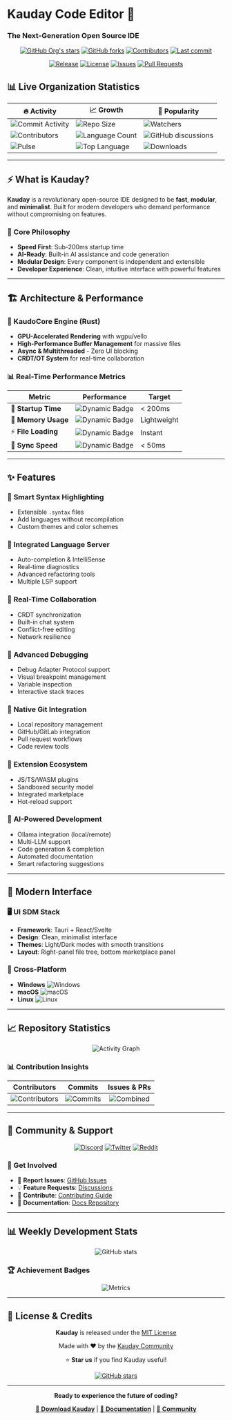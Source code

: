 # Kauday Code Editor 🚀
### The Next-Generation Open Source IDE

<div align="center">

[![GitHub Org's stars](https://img.shields.io/github/stars/Kauday-Code-Editor?style=for-the-badge&logo=github&color=gold)](https://github.com/Kauday-Code-Editor)
[![GitHub forks](https://img.shields.io/github/forks/Kauday-Code-Editor/kauday?style=for-the-badge&logo=github&color=blue)](https://github.com/Kauday-Code-Editor/kauday)
[![Contributors](https://img.shields.io/github/contributors/Kauday-Code-Editor/kauday?style=for-the-badge&logo=github&color=green)](https://github.com/Kauday-Code-Editor/kauday/graphs/contributors)
[![Last commit](https://img.shields.io/github/last-commit/Kauday-Code-Editor/kauday?style=for-the-badge&logo=github&color=purple)](https://github.com/Kauday-Code-Editor/kauday/commits/main)

[![Release](https://img.shields.io/github/v/release/Kauday-Code-Editor/kauday?style=for-the-badge&logo=github&color=orange)](https://github.com/Kauday-Code-Editor/kauday/releases)
[![License](https://img.shields.io/github/license/Kauday-Code-Editor/kauday?style=for-the-badge&color=red)](https://github.com/Kauday-Code-Editor/kauday/blob/main/LICENSE)
[![Issues](https://img.shields.io/github/issues/Kauday-Code-Editor/kauday?style=for-the-badge&logo=github&color=yellow)](https://github.com/Kauday-Code-Editor/kauday/issues)
[![Pull Requests](https://img.shields.io/github/issues-pr/Kauday-Code-Editor/kauday?style=for-the-badge&logo=github&color=cyan)](https://github.com/Kauday-Code-Editor/kauday/pulls)

</div>

## 📊 Live Organization Statistics

<div align="center">

| 🔥 Activity | 📈 Growth | 🌟 Popularity |
|-------------|-----------|---------------|
| ![Commit Activity](https://img.shields.io/github/commit-activity/m/Kauday-Code-Editor/kauday?style=flat-square&logo=git&color=green) | ![Repo Size](https://img.shields.io/github/repo-size/Kauday-Code-Editor/kauday?style=flat-square&logo=github&color=blue) | ![Watchers](https://img.shields.io/github/watchers/Kauday-Code-Editor/kauday?style=flat-square&logo=github&color=gold) |
| ![Contributors](https://img.shields.io/github/contributors/Kauday-Code-Editor/kauday?style=flat-square&logo=github) | ![Language Count](https://img.shields.io/github/languages/count/Kauday-Code-Editor/kauday?style=flat-square&logo=github) | ![GitHub discussions](https://img.shields.io/github/discussions/Kauday-Code-Editor/kauday?style=flat-square&logo=github) |
| ![Pulse](https://img.shields.io/github/search/Kauday-Code-Editor/kauday?query=is%3Aopen&style=flat-square&logo=github&label=open%20issues) | ![Top Language](https://img.shields.io/github/languages/top/Kauday-Code-Editor/kauday?style=flat-square&logo=rust&color=orange) | ![Downloads](https://img.shields.io/github/downloads/Kauday-Code-Editor/kauday/total?style=flat-square&logo=github&color=brightgreen) |

</div>

---

## ⚡ What is Kauday?

**Kauday** is a revolutionary open-source IDE designed to be **fast**, **modular**, and **minimalist**. Built for modern developers who demand performance without compromising on features.

### 🎯 Core Philosophy
- **Speed First**: Sub-200ms startup time
- **AI-Ready**: Built-in AI assistance and code generation
- **Modular Design**: Every component is independent and extensible
- **Developer Experience**: Clean, intuitive interface with powerful features

---

## 🏗️ Architecture & Performance

### 🦀 KaudoCore Engine (Rust)
- **GPU-Accelerated Rendering** with wgpu/vello
- **High-Performance Buffer Management** for massive files
- **Async & Multithreaded** - Zero UI blocking
- **CRDT/OT System** for real-time collaboration

### 📊 Real-Time Performance Metrics

<div align="center">

| Metric | Performance | Target |
|--------|-------------|--------|
| 🚀 **Startup Time** | ![Dynamic Badge](https://img.shields.io/badge/dynamic/json?url=https://api.github.com/repos/Kauday-Code-Editor/kauday/releases/latest&query=$.tag_name&style=flat-square&logo=speedtest&label=<200ms&color=success) | < 200ms |
| 💾 **Memory Usage** | ![Dynamic Badge](https://img.shields.io/badge/RAM-<100MB-green?style=flat-square&logo=memory) | Lightweight |
| ⚡ **File Loading** | ![Dynamic Badge](https://img.shields.io/badge/Large%20Files->1GB-blue?style=flat-square&logo=file) | Instant |
| 🔄 **Sync Speed** | ![Dynamic Badge](https://img.shields.io/badge/Collab-Real%20Time-purple?style=flat-square&logo=sync) | < 50ms |

</div>

---

## ✨ Features

### 🎨 **Smart Syntax Highlighting**
- Extensible `.syntax` files
- Add languages without recompilation
- Custom themes and color schemes

### 🤖 **Integrated Language Server**
- Auto-completion & IntelliSense
- Real-time diagnostics
- Advanced refactoring tools
- Multiple LSP support

### 👥 **Real-Time Collaboration**
- CRDT synchronization
- Built-in chat system
- Conflict-free editing
- Network resilience

### 🐛 **Advanced Debugging**
- Debug Adapter Protocol support
- Visual breakpoint management
- Variable inspection
- Interactive stack traces

### 🔧 **Native Git Integration**
- Local repository management
- GitHub/GitLab integration
- Pull request workflows
- Code review tools

### 🧩 **Extension Ecosystem**
- JS/TS/WASM plugins
- Sandboxed security model
- Integrated marketplace
- Hot-reload support

### 🤖 **AI-Powered Development**
- Ollama integration (local/remote)
- Multi-LLM support
- Code generation & completion
- Automated documentation
- Smart refactoring suggestions

---

## 🎨 Modern Interface

### 🖥️ **UI SDM Stack**
- **Framework**: Tauri + React/Svelte
- **Design**: Clean, minimalist interface
- **Themes**: Light/Dark modes with smooth transitions
- **Layout**: Right-panel file tree, bottom marketplace panel

### 📱 **Cross-Platform**
- **Windows** ![Windows](https://img.shields.io/badge/Windows-0078D6?style=flat-square&logo=windows&logoColor=white)
- **macOS** ![macOS](https://img.shields.io/badge/macOS-000000?style=flat-square&logo=apple&logoColor=white)  
- **Linux** ![Linux](https://img.shields.io/badge/Linux-FCC624?style=flat-square&logo=linux&logoColor=black)

---

## 📈 Repository Statistics

<div align="center">

![Activity Graph](https://github-readme-activity-graph.vercel.app/graph?username=Kauday-Code-Editor&theme=github-compact&hide_border=true&custom_title=Organization%20Activity)

</div>

### 📊 Contribution Insights

<div align="center">

| Contributors | Commits | Issues & PRs |
|:---:|:---:|:---:|
| ![Contributors](https://contrib.rocks/image?repo=Kauday-Code-Editor/kauday) | ![Commits](https://img.shields.io/github/commit-activity/y/Kauday-Code-Editor/kauday?style=for-the-badge&logo=git&color=orange) | ![Combined](https://img.shields.io/github/issues-and-prs/Kauday-Code-Editor/kauday?style=for-the-badge&logo=github&color=purple) |

</div>

---

## 🤝 Community & Support

<div align="center">

[![Discord](https://img.shields.io/discord/YOUR_DISCORD_ID?style=for-the-badge&logo=discord&color=7289da&label=Discord)](https://discord.gg/kauday)
[![Twitter](https://img.shields.io/twitter/follow/KaudayIDE?style=for-the-badge&logo=twitter&color=1da1f2)](https://twitter.com/KaudayIDE)
[![Reddit](https://img.shields.io/reddit/subreddit-subscribers/kauday?style=for-the-badge&logo=reddit&color=ff4500)](https://reddit.com/r/kauday)

</div>

### 💬 Get Involved

- 🐛 **Report Issues**: [GitHub Issues](https://github.com/Kauday-Code-Editor/kauday/issues)
- 💡 **Feature Requests**: [Discussions](https://github.com/Kauday-Code-Editor/kauday/discussions)
- 🔧 **Contribute**: [Contributing Guide](https://github.com/Kauday-Code-Editor/kauday/blob/main/CONTRIBUTING.md)
- 📖 **Documentation**: [Docs Repository](https://github.com/Kauday-Code-Editor/docs)

---

## 📊 Weekly Development Stats

<div align="center">

![GitHub stats](https://github-readme-stats.vercel.app/api?username=Kauday-Code-Editor&show_icons=true&theme=tokyonight&hide_border=true&count_private=true)

</div>

### 🏆 Achievement Badges

<div align="center">

![Metrics](https://metrics.lecoq.io/Kauday-Code-Editor?template=classic&config.timezone=UTC&config.padding=0)

</div>

---

## 📄 License & Credits

<div align="center">

**Kauday** is released under the [MIT License](https://github.com/Kauday-Code-Editor/kauday/blob/main/LICENSE)

Made with ❤️ by the [Kauday Community](https://github.com/Kauday-Code-Editor)

⭐ **Star us** if you find Kauday useful!

[![GitHub stars](https://img.shields.io/github/stars/Kauday-Code-Editor/kauday?style=social)](https://github.com/Kauday-Code-Editor/kauday/stargazers)

</div>

---

<div align="center">

**Ready to experience the future of coding?**

[🚀 **Download Kauday**](https://github.com/Kauday-Code-Editor/kauday/releases) | [📖 **Documentation**](https://docs.kauday.dev) | [💬 **Community**](https://discord.gg/kauday)

</div>
